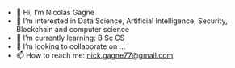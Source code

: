 - 👋 Hi, I’m Nicolas Gagne
- 👀 I’m interested in Data Science, Artificial Intelligence, Security, Blockchain and computer science
- 🌱 I’m currently learning: B Sc CS
- 💞️ I’m looking to collaborate on ...
- 📫 How to reach me: nick.gagne77@gmail.com

<!---
nickgagne77/nickgagne77 is a ✨ special ✨ repository because its `README.md` (this file) appears on your GitHub profile.
You can click the Preview link to take a look at your changes.
--->
